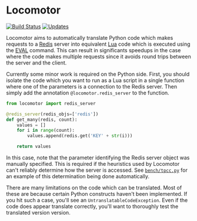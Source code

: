 # Locomotor

[![Build Status](https://travis-ci.org/michaelmior/locomotor.svg?branch=master)](https://travis-ci.org/michaelmior/locomotor)
[![Updates](https://pyup.io/repos/github/michaelmior/locomotor/shield.svg)](https://pyup.io/repos/github/michaelmior/locomotor/)

Locomotor aims to automatically translate Python code which makes requests to a [Redis](https://redis.io/) server into equivalent [Lua](https://www.lua.org/) code which is executed using the [EVAL](https://redis.io/commands/eval) command.
This can result in significants speedups in the case where the code makes multiple requests since it avoids round trips between the server and the client.

Currently some minor work is required on the Python side.
First, you should isolate the code which you want to run as a Lua script in a single function where one of the parameters is a connection to the Redis server.
Then simply add the annotation `@locomotor.redis_server` to the function.

```python
from locomotor import redis_server

@redis_server(redis_objs=['redis'])
def get_many(redis, count):
    values = []
    for i in range(count):
        values.append(redis.get('KEY' + str(i)))

    return values
```

In this case, note that the parameter identifying the Redis server object was manually specified.
This is required if the heuristics used by Locomotor can't reliably determine how the server is accessed.
See [`bench/tpcc.py`](bench/tpcc.py) for an example of this determination being done automatically.

There are many limitations on the code which can be translated.
Most of these are because certain Python constructs haven't been implemented.
If you hit such a case, you'll see an `UntranslatableCodeException`.
Even if the code does appear translate correctly, you'll want to thoroughly test the translated version version.
